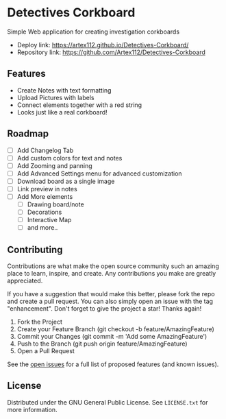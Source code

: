 # Detectives Corkboard
Simple Web application for creating investigation corkboards

- Deploy link: https://artex112.github.io/Detectives-Corkboard/
- Repository link:  https://github.com/Artex112/Detectives-Corkboard

## Features
- Create Notes with text formatting
- Upload Pictures with labels
- Connect elements together with a red string
- Looks just like a real corkboard!

## Roadmap
- [ ] Add Changelog Tab
- [ ] Add custom colors for text and notes
- [ ] Add Zooming and panning
- [ ] Add Advanced Settings menu for advanced customization
- [ ] Download board as a single image
- [ ] Link preview in notes
- [ ] Add More elements
    - [ ] Drawing board/note
    - [ ] Decorations
    - [ ] Interactive Map
    - [ ] and more..

## Contributing
Contributions are what make the open source community such an amazing place to learn, inspire, and create. Any contributions you make are greatly appreciated.

If you have a suggestion that would make this better, please fork the repo and create a pull request. You can also simply open an issue with the tag "enhancement". Don't forget to give the project a star! Thanks again!

1. Fork the Project
2. Create your Feature Branch (git checkout -b feature/AmazingFeature)
3. Commit your Changes (git commit -m 'Add some AmazingFeature')
4. Push to the Branch (git push origin feature/AmazingFeature)
5. Open a Pull Request

See the [open issues](https://github.com/Artex112/Detectives-Corkboard/issues) for a full list of proposed features (and known issues).

## License
Distributed under the GNU General Public License. See `LICENSE.txt` for more information.
